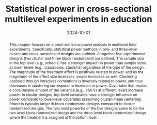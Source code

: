 ---
title: "Statistical power in cross-sectional multilevel experiments in education"
authors:
- S Konstantopoulos
- W Li
- B Zhang
date: "2024-10-01"
doi: "https://doi.org/10.1007/978-3-031-56318-8_16"

publication_types: ["book-chapter"]

publication: "*In Stemmler, M., Wiedermann, W., & Huang, F. (eds.), Dependent data in social sciences research: Forms, issues, and methods of analysis (2nd ed.), Springer*"
abstract: This chapter focuses on a priori statistical power analysis in multilevel field experiments. Specifically, statistical power methods in two- and three-level cluster and block randomized designs are outlined. Altogether five experimental designs (two cluster and three block randomized) are defined. The sample size at the top level (e.g., schools) has a stronger impact on power than sample sizes at lower levels (e.g., classrooms, students) regardless of the type of the design. The magnitude of the treatment effect is positively related to power, and as the magnitude of the effect size increases, power increases as well. Clustering captured through intraclass correlations is inversely related to power, and thus decreases in clustering correspond to increases in power. Covariates that explain a considerable amount of the variance (e.g., ≥50%) at different levels increase power. In cluster designs, top-level covariates have a stronger influence on power compared to lower-level covariates (assuming cluster-mean centering). Power is typically larger in block randomized designs compared to cluster randomized designs. The two most powerful of the five designs seem to be the two-level block randomized design and the three-level block randomized design where the treatment is assigned at the bottom level.

featured: false

---